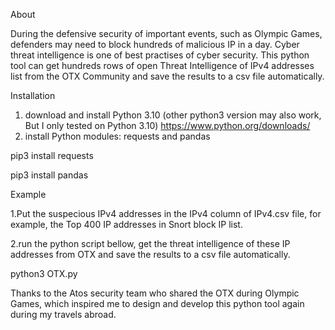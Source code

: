 About

During the defensive security of important events, such as Olympic Games, defenders may need to block hundreds of malicious IP in a day. Cyber threat intelligence is one of best practises of cyber security. This python tool can get hundreds rows of open Threat Intelligence of IPv4 addresses list from the OTX Community and save the results to a csv file automatically. 

Installation
1. download and install Python 3.10 (other python3 version may also work, But I only tested on Python 3.10)
https://www.python.org/downloads/
2. install Python modules: requests and pandas
   
  pip3 install requests

  pip3 install pandas

Example

1.Put the suspecious IPv4 addresses in the IPv4 column of IPv4.csv file, for example, the Top 400 IP addresses in Snort block IP list.
  
2.run the python script bellow,  get the threat intelligence of these IP addresses from OTX and save the results to a csv file automatically.
  
  python3 OTX.py


Thanks to the Atos security team who shared the OTX during Olympic Games, which inspired me to design and develop this python tool again during my travels abroad.


